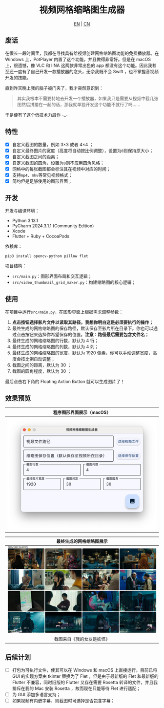 <h1 align = "center">视频网格缩略图生成器</h1>

<p align = "center">
    <a href = "README.md" target = "_blank">EN</a> | <a href = "README_CN.md" target = "_blank">CN</a>
</p>

## 废话

在很长一段时间里，我都在寻找具有给视频创建网格缩略图功能的免费播放器。在 Windows 上，PotPlayer 内置了这个功能，并且做得非常好。但是在 macOS 上，很遗憾，像 VLC 和 IINA 这两款非常出色的 app 都没有这个功能。因此我甚至还一度有了自己开发一款播放器的念头，无奈我既不会 Swift ，也不掌握音视频开发的技能。

直到昨天晚上我的脑子被门夹了，我才突然意识到：

> 其实我根本不需要特地去开发一个播放器，如果我只是需要从视频中截几张图然后拼接在一起的话，那我就单独开发这个功能不就行了吗……

于是便有了这个低技术力屑作 -_-

## 特性

- [x] 自定义截图的数量，例如 3×3 或者 4×4 ；
- [x] 自定义最终图片的宽度（高度将自动按比例调整），设置为`0`则保持原大小；
- [x] 自定义截图之间的距离；
- [x] 自定义截图的圆角，设置为`0`则不应用圆角风格；
- [x] 网格中的每张截图都会标注其在视频中对应的时间；
- [x] 支持`mp4`、`mkv`等常见视频格式；
- [x] 简约但是足够使用的图形界面；

## 开发

开发与编译环境：

- Python 3.13.1
- PyCharm 2024.3.1.1 (Community Edition)
- Xcode
- Flutter + Ruby + CocoaPods

依赖库：

```shell
pip3 install opencv-python pillow flet
```

项目结构：

- `src/main.py`：图形界面布局和交互逻辑；
- `src/video_thumbnail_grid_maker.py`：构建缩略图的核心逻辑；

## 使用

在项目中运行`src/main.py`，在图形界面上根据需求调整参数：

1. **点击按钮选择影片文件以读取其路径，我想你明白这是必须要执行的操作；**
2. 最终生成的网格缩略图的保存路径，默认保存至影片所在目录下。你也可以通过点击按钮来选择你希望保存的位置。**注意：路径最后需要包含文件名**；
3. 最终生成的网格缩略图的行数，默认为 4 行；
4. 最终生成的网格缩略图的列数，默认为 4 列；
5. 最终生成的网格缩略图的宽度，默认为 1920 像素，你可以手动调整宽度，高度会按比例自动调整；
6. 截图之间的距离，默认为 30 ；
7. 截图的圆角程度，默认为 30 ；

最后点击右下角的 Floating Action Button 就可以生成图片了！

## 效果预览

| 程序图形界面展示（macOS）  |
|:----------------:|
| ![](UI_demo.png) |  

|     最终生成的网格缩略图展示     |
|:--------------------:|
| ![](output_demo.jpg) |
|    截图来自《我的女友是妖怪》     |  

## 后续计划

- [ ] 打包为可执行文件，使其可以在 Windows 和 macOS 上直接运行。目前已将 GUI 的实现方案由 tkinter 替换为了 Flet ，但是由于最新版的 Flet 和最新版的 Flutter 不兼容，同时旧版的 Flutter 又存在需要 Rosetta 转译的文件，并且我排斥在我的 Mac 安装 Rosetta ，故而现在只能等待 Flet 进行适配；
- [ ] 为 GUI 添加多语言支持；
- [ ] 如果视频有内嵌字幕，则截图时可选择是否包含字幕；
